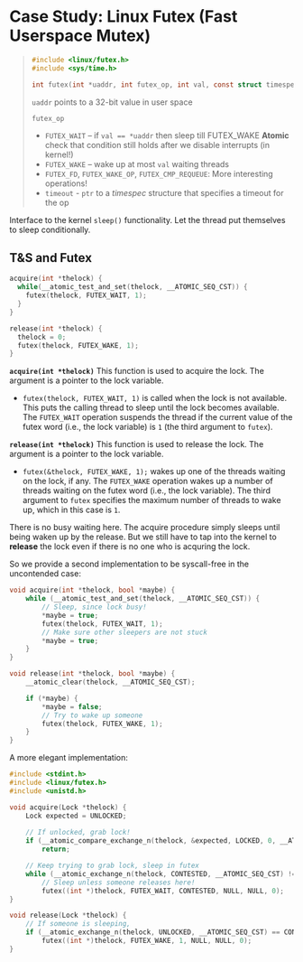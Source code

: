 # Case Study: Linux Futex (Fast Userspace Mutex)

> ```c
> #include <linux/futex.h>
> #include <sys/time.h>
> 
> int futex(int *uaddr, int futex_op, int val, const struct timespec *timeout);
> ```
>
> `uaddr` points to a 32-bit value in user space 
>
> `futex_op`
>
> * `FUTEX_WAIT` – if `val == *uaddr` then sleep till FUTEX_WAKE
>   **Atomic** check that condition still holds after we disable interrupts (in kernel!)
> * `FUTEX_WAKE` – wake up at most `val` waiting threads
> * `FUTEX_FD`, `FUTEX_WAKE_OP`, `FUTEX_CMP_REQUEUE`: More interesting operations! 
> * `timeout` - `ptr` to a *timespec* structure that specifies a timeout for the op

Interface to the kernel `sleep()` functionality. Let the thread put themselves to sleep conditionally.

## T&S and Futex

```c
acquire(int *thelock) {
  while(__atomic_test_and_set(thelock, __ATOMIC_SEQ_CST)) {
    futex(thelock, FUTEX_WAIT, 1);
  }
}

release(int *thelock) {
  thelock = 0;
  futex(thelock, FUTEX_WAKE, 1);
}
```

**`acquire(int *thelock)`** This function is used to acquire the lock. The argument is a pointer to the lock variable.

- `futex(thelock, FUTEX_WAIT, 1)` is called when the lock is not available. This puts the calling thread to sleep until the lock becomes available. The `FUTEX_WAIT` operation suspends the thread if the current value of the futex word (i.e., the lock variable) is `1` (the third argument to `futex`).

**`release(int *thelock)`** This function is used to release the lock. The argument is a pointer to the lock variable.

- `futex(&thelock, FUTEX_WAKE, 1);` wakes up one of the threads waiting on the lock, if any. The `FUTEX_WAKE` operation wakes up a number of threads waiting on the futex word (i.e., the lock variable). The third argument to `futex` specifies the maximum number of threads to wake up, which in this case is `1`.

There is no busy waiting here. The acquire procedure simply sleeps until being waken up by the release. But we still have to tap into the kernel to **release** the lock even if there is no one who is acquring the lock.

So we provide a second implementation to be syscall-free in the uncontended case:

```c
void acquire(int *thelock, bool *maybe) {
    while (__atomic_test_and_set(thelock, __ATOMIC_SEQ_CST)) {
        // Sleep, since lock busy!
        *maybe = true;
        futex(thelock, FUTEX_WAIT, 1);
        // Make sure other sleepers are not stuck
        *maybe = true;
    }
}

void release(int *thelock, bool *maybe) {
    __atomic_clear(thelock, __ATOMIC_SEQ_CST);

    if (*maybe) {
        *maybe = false;
        // Try to wake up someone
        futex(thelock, FUTEX_WAKE, 1);
    }
}
```

A more elegant implementation:

```c
#include <stdint.h>
#include <linux/futex.h>
#include <unistd.h>

void acquire(Lock *thelock) {
    Lock expected = UNLOCKED;
    
    // If unlocked, grab lock!
    if (__atomic_compare_exchange_n(thelock, &expected, LOCKED, 0, __ATOMIC_SEQ_CST, __ATOMIC_SEQ_CST))
        return;

    // Keep trying to grab lock, sleep in futex
    while (__atomic_exchange_n(thelock, CONTESTED, __ATOMIC_SEQ_CST) != UNLOCKED)
        // Sleep unless someone releases here!
        futex((int *)thelock, FUTEX_WAIT, CONTESTED, NULL, NULL, 0);
}

void release(Lock *thelock) {
    // If someone is sleeping, 
    if (__atomic_exchange_n(thelock, UNLOCKED, __ATOMIC_SEQ_CST) == CONTESTED)
        futex((int *)thelock, FUTEX_WAKE, 1, NULL, NULL, 0);
}
```

